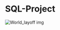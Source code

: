 # SQL-Project
![World_layoff img](https://github.com/RajalakshmiSubramanian11/SQL-Project/assets/173561058/b7653364-e86c-400a-8914-a037b12b8547)
